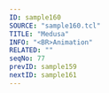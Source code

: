 ```yaml
---
ID: sample160
SOURCE: "sample160.tcl"
TITLE: "Medusa"
INFO: "<BR>Animation"
RELATED: ""
seqNo: 77
prevID: sample159
nextID: sample161
---
```

